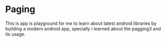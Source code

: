 # Paging

This is app is playground for me to learn about latest android libraries by building a modern android app, specially i learned about the pagging3 and its usage.
